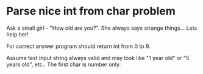 <h1>Parse nice int from char problem</h1>

<p>Ask a small girl - "How old are you?". She always says strange things... Lets help her!
   
   For correct answer program should return int from 0 to 9.
   
   Assume test input string always valid and may look like "1 year old" or "5 years old", etc.. The first char is number only.
</p>


